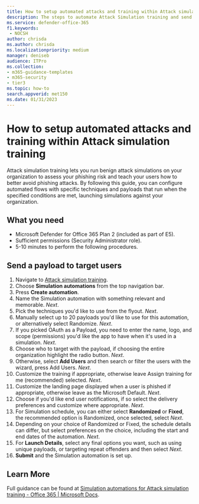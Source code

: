 ```yaml
---
title: How to setup automated attacks and training within Attack simulation training
description: The steps to automate Attack Simulation training and send a payload to target users. By following this guide, you learn to create automated attack flows with specific techniques and payloads.
ms.service: defender-office-365
f1.keywords: 
 - NOCSH
author: chrisda
ms.author: chrisda
ms.localizationpriority: medium
manager: deniseb
audience: ITPro
ms.collection:
- m365-guidance-templates
- m365-security
- tier3
ms.topic: how-to
search.appverid: met150
ms.date: 01/31/2023
---
```


# How to setup automated attacks and training within Attack simulation training

Attack simulation training lets you run benign attack simulations on your organization to assess your phishing risk and teach your users how to better avoid phishing attacks. By following this guide, you can configure automated flows with specific techniques and payloads that run when the specified conditions are met, launching simulations against your organization.

## What you need

- Microsoft Defender for Office 365 Plan 2 (included as part of E5).
- Sufficient permissions (Security Administrator role).
- 5-10 minutes to perform the following procedures.

## Send a payload to target users

1. Navigate to [Attack simulation training](https://security.microsoft.com/attacksimulator).
1. Choose **Simulation automations** from the top navigation bar.
1. Press **Create automation**.
1. Name the Simulation automation with something relevant and memorable. *Next*.
1. Pick the techniques you'd like to use from the flyout. *Next*.
1. Manually select up to 20 payloads you'd like to use for this automation, or alternatively select Randomize. *Next*.
1. If you picked OAuth as a Payload, you need to enter the name, logo, and scope (permissions) you'd like the app to have when it's used in a simulation. *Next*.
1. Choose who to target with the payload, if choosing the entire organization highlight the radio button. *Next*.
1. Otherwise, select **Add Users** and then search or filter the users with the wizard, press Add Users. *Next*.
1. Customize the training if appropriate, otherwise leave Assign training for me (recommended) selected. *Next*.
1. Customize the landing page displayed when a user is phished if appropriate, otherwise leave as the Microsoft Default. *Next*.
1. Choose if you'd like end user notifications, if so select the delivery preferences and customize where appropriate. *Next*.
1. For Simulation schedule, you can either select **Randomized** or **Fixed**, the recommended option is Randomized, once selected, select *Next*.
1. Depending on your choice of Randomized or Fixed, the schedule details can differ, but select preferences on the choice, including the start and end dates of the automation. *Next*.
1. For **Launch Details**, select any final options you want, such as using unique payloads, or targeting repeat offenders and then select *Next*.
1. **Submit** and the Simulation automation is set up.

## Learn More

Full guidance can be found at [Simulation automations for Attack simulation training - Office 365 | Microsoft Docs](../attack-simulation-training-simulation-automations.md).
